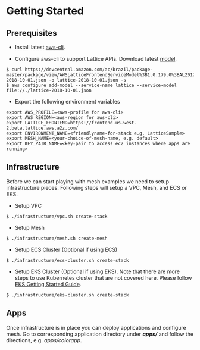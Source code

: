 # Getting Started

## Prerequisites
* Install latest [aws-cli](https://docs.aws.amazon.com/cli/latest/userguide/installing.html).

* Configure aws-cli to support Lattice APIs. Download latest [model](https://devcentral.amazon.com/ac/brazil/package-master/package/view/AWSLatticeFrontendServiceModel%3B1.0.179.0%3BAL2012%3BDEV.STD.PTHREAD%3Bmodel/lattice-2018-10-01.json).

```
$ curl https://devcentral.amazon.com/ac/brazil/package-master/package/view/AWSLatticeFrontendServiceModel%3B1.0.179.0%3BAL2012%3BDEV.STD.PTHREAD%3Bmodel/lattice-2018-10-01.json -o lattice-2018-10-01.json -s
$ aws configure add-model --service-name lattice --service-model file://./lattice-2018-10-01.json
```

* Export the following environment variables

```
export AWS_PROFILE=<aws-profile for aws-cli>
export AWS_REGION=<aws-region for aws-cli>
export LATTICE_FRONTEND=https://frontend.us-west-2.beta.lattice.aws.a2z.com/
export ENVIRONMENT_NAME=<friendlyname-for-stack e.g. LatticeSample>
export MESH_NAME=<your-choice-of-mesh-name, e.g. default>
export KEY_PAIR_NAME=<key-pair to access ec2 instances where apps are running>
```

## Infrastructure
Before we can start playing with mesh examples we need to setup infrastructure pieces. Following steps will setup a VPC, Mesh, and ECS or EKS. 

* Setup VPC

```
$ ./infrastructure/vpc.sh create-stack
```

* Setup Mesh

```
$ ./infrastructure/mesh.sh create-mesh
```

* Setup ECS Cluster (Optional if using ECS)

```
$ ./infrastructure/ecs-cluster.sh create-stack
```

* Setup EKS Cluster (Optional if using EKS). Note that there are more steps to use Kubernetes cluster that are not covered here. Please follow [EKS Getting Started Guide](https://docs.aws.amazon.com/eks/latest/userguide/getting-started.html).

```
$ ./infrastructure/eks-cluster.sh create-stack
```

## Apps
Once infrastructure is in place you can deploy applications and configure mesh. Go to corresponding application directory under ***apps/*** and follow the directions, e.g. *apps/colorapp*.